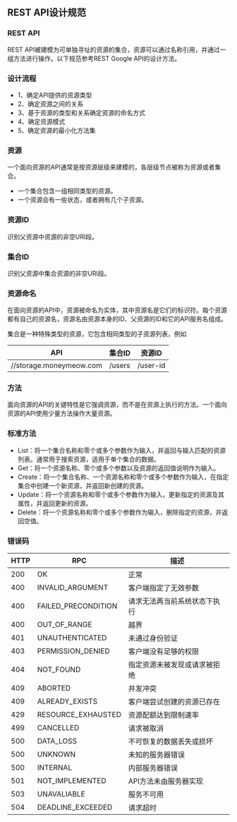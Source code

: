 ## REST API设计规范

### REST API

REST API被建模为可单独寻址的资源的集合，资源可以通过名称引用，并通过一组方法进行操作。以下规范参考REST Google API的设计方法。



### 设计流程

+ 1、确定API提供的资源类型
+ 2、确定资源之间的关系
+ 3、基于资源的类型和关系确定资源的命名方式
+ 4、确定资源模式
+ 5、确定资源的最小化方法集



### 资源

一个面向资源的API通常是按资源层级来建模的，各层级节点被称为资源或者集合。

+ 一个集合包含一组相同类型的资源。
+ 一个资源会有一些状态，或者拥有几个子资源。



### 资源ID

识别父资源中资源的非空URI段。



### 集合ID

识别父资源中集合资源的非空URI段。



### 资源命名

在面向资源的API中，资源被命名为实体，其中资源名是它们的标识符。每个资源都有自己的资源名，资源名由资源本身的ID、父资源的ID和它的API服务名组成。

集合是一种特殊类型的资源，它包含相同类型的子资源列表，例如

| API                     | 集合ID | 资源ID   |
| ----------------------- | ------ | -------- |
| //storage.moneymeow.com | /users | /user-id |



### 方法

面向资源的API的关键特性是它强调资源，而不是在资源上执行的方法。一个面向资源的API使用少量方法操作大量资源。



### 标准方法

+ List：将一个集合名称和零个或多个参数作为输入，并返回与输入匹配的资源列表。通常用于搜索资源，适用于单个集合的数据。
+ Get：将一个资源名称、零个或多个参数以及资源的返回值说明作为输入。
+ Create：将一个集合名称、一个资源名称和零个或多个参数作为输入，在指定集合中创建一个新资源，并返回新创建的资源。
+ Update：将一个资源名称和零个或多个参数作为输入，更新指定的资源及其属性，并返回更新的资源。
+ Delete：将一个资源名称和零个或多个参数作为输入，删除指定的资源，并返回空值。



### 错误码

| HTTP | RPC                 | 描述                         |
| ---- | ------------------- | ---------------------------- |
| 200  | OK                  | 正常                         |
| 400  | INVALID_ARGUMENT    | 客户端指定了无效参数         |
| 400  | FAILED_PRECONDITION | 请求无法再当前系统状态下执行 |
| 400  | OUT_OF_RANGE        | 越界                         |
| 401  | UNAUTHENTICATED     | 未通过身份验证               |
| 403  | PERMISSION_DENIED   | 客户端没有足够的权限         |
| 404  | NOT_FOUND           | 指定资源未被发现或请求被拒绝 |
| 409  | ABORTED             | 并发冲突                     |
| 409  | ALREADY_EXISTS      | 客户端尝试创建的资源已存在   |
| 429  | RESOURCE_EXHAUSTED  | 资源配额达到限制速率         |
| 499  | CANCELLED           | 请求被取消                   |
| 500  | DATA_LOSS           | 不可恢复的数据丢失或损坏     |
| 500  | UNKNOWN             | 未知的服务器错误             |
| 500  | INTERNAL            | 内部服务器错误               |
| 501  | NOT_IMPLEMENTED     | API方法未由服务器实现        |
| 503  | UNAVALIABLE         | 服务不可用                   |
| 504  | DEADLINE_EXCEEDED   | 请求超时                     |

